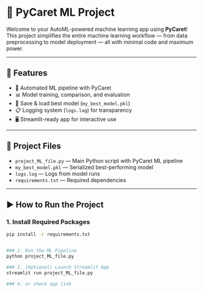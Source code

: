 # 🤖 PyCaret ML Project

Welcome to your AutoML-powered machine learning app using **PyCaret**!  
This project simplifies the entire machine learning workflow — from data preprocessing to model deployment — all with minimal code and maximum power.

---

## 🚀 Features

- 🔄 Automated ML pipeline with PyCaret
- 📊 Model training, comparison, and evaluation
- 💾 Save & load best model (`my_best_model.pkl`)
- 📋 Logging system (`logs.log`) for transparency
- 🖥️ Streamlit-ready app for interactive use

---

## 📁 Project Files

- `project_ML_file.py` — Main Python script with PyCaret ML pipeline  
- `my_best_model.pkl` — Serialized best-performing model  
- `logs.log` — Logs from model runs  
- `requirements.txt` — Required dependencies

---

## ▶️ How to Run the Project

### 1. Install Required Packages

```bash
pip install -r requirements.txt


### 2. Run the ML Pipeline
python project_ML_file.py

### 3. (Optional) Launch Streamlit App
streamlit run project_ML_file.py

### 4. or check app link 


